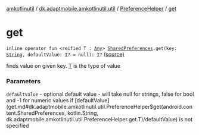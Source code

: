 [amkotlinutil](../../index.md) / [dk.adaptmobile.amkotlinutil.util](../index.md) / [PreferenceHelper](index.md) / [get](./get.md)

# get

`inline operator fun <reified T : `[`Any`](https://kotlinlang.org/api/latest/jvm/stdlib/kotlin/-any/index.html)`> `[`SharedPreferences`](https://developer.android.com/reference/android/content/SharedPreferences.html)`.get(key: `[`String`](https://kotlinlang.org/api/latest/jvm/stdlib/kotlin/-string/index.html)`, defaultValue: `[`T`](get.md#T)`? = null): `[`T`](get.md#T)`?` [(source)](https://github.com/adaptmobile-organization/amkotlinutil/tree/master/amkotlinutil/src/main/java/dk/adaptmobile/amkotlinutil/util/PreferenceHelper.kt#L45)

finds value on given key.
[T](get.md#T) is the type of value

### Parameters

`defaultValue` - optional default value - will take null for strings, false for bool and -1 for numeric values if [defaultValue](get.md#dk.adaptmobile.amkotlinutil.util.PreferenceHelper$get(android.content.SharedPreferences, kotlin.String, dk.adaptmobile.amkotlinutil.util.PreferenceHelper.get.T)/defaultValue) is not specified